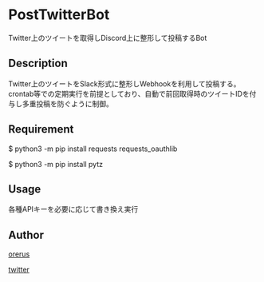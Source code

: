PostTwitterBot
====

Twitter上のツイートを取得しDiscord上に整形して投稿するBot

## Description
Twitter上のツイートをSlack形式に整形しWebhookを利用して投稿する。
crontab等での定期実行を前提としており、自動で前回取得時のツイートIDを付与し多重投稿を防ぐように制御。

## Requirement
$ python3 -m pip install requests requests_oauthlib

$ python3 -m pip install pytz

## Usage
各種APIキーを必要に応じて書き換え実行

## Author

[orerus](https://github.com/orerus)

[twitter](https://twitter.com/orerus)